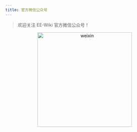 ```yaml
---
title: 官方微信公众号
---
```


> 欢迎关注 EE-Wiki 官方微信公众号！

<center><img src="img/weixin.png" alt="weixin" width="300px"></img></center>
